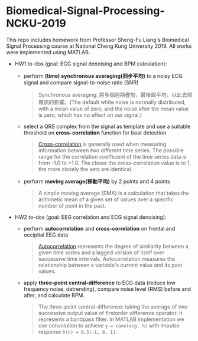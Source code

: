 # Biomedical-Signal-Processing-NCKU-2019
This repo includes homework from Professor Sheng-Fu Liang's Biomedical Signal Processing course at National Cheng Kung University 2019. All works were implemented using MATLAB.


- HW1 to-dos (goal: ECG signal denoising and BPM calculation): 
    - perform **(time) synchronous averaging(同步平均)** to a noisy ECG signal and compare signal-to-noise ratio (SNR)
        > Synchronous averaging: 將多個週期疊加，最後取平均，以此去除雜訊的影響。(The default white noise is normally distributed, with a mean value of zero, and the noise after the mean value is zero, which has no effect on our signal.)
    - select a QRS complex from the signal as template and use a suitable threshold on **cross-correlation** function for beat detection
        > [Cross-correlation](https://www.investopedia.com/terms/c/crosscorrelation.asp) is generally used when measuring information between two different time series. The possible range for the correlation coefficient of the time series data is from -1.0 to +1.0. The closer the cross-correlation value is to 1, the more closely the sets are identical.
    - perform **moving average(移動平均)** by 2 points and 4 points
        > A simple moving average (SMA) is a calculation that takes the arithmetic mean of a given set of values over a specific number of point in the past.


- HW2 to-dos (goal: EEG correlation and ECG signal denoising):
    - perform **autocorrelation** and **cross-correlation** on frontal and occipital EEG data
        > [Autocorrelation](https://www.investopedia.com/terms/a/autocorrelation.asp) represents the degree of similarity between a given time series and a lagged version of itself over successive time intervals. Autocorrelation measures the relationship between a variable's current value and its past values.
    - apply **three-point central-difference** to ECG data (reduce low frequency noise, detrending), compare noise level (RMS) before and after, and calculate BPM. 
        > The three-point central-difference: taking the average of two successive output value of firstorder difference operator. It represents a bandpass filter. In MATLAB implementation we use convolution to achieve `y = conv(ecg, h)` with impulse response `h(n) = 0.5[-1, 0, 1]`.
 
